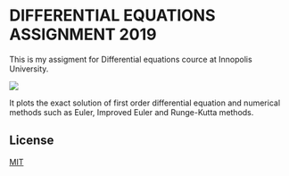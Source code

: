 # DIFFERENTIAL EQUATIONS ASSIGNMENT 2019
This is my assigment for Differential equations cource at Innopolis University.

![](https://ibb.co/f4tzTsY)

It plots the exact solution of first order differential equation and numerical methods such as Euler, Improved Euler and Runge-Kutta methods.

## License
[MIT](https://choosealicense.com/licenses/mit/)
